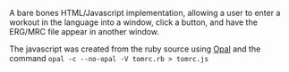 A bare bones HTML/Javascript implementation, allowing a user to enter a workout in the language into a window, click a button, and have the ERG/MRC file appear in another window.

The javascript was created from the ruby source using [Opal](https://opalrb.org) and the command
`opal -c --no-opal -V tomrc.rb > tomrc.js`
